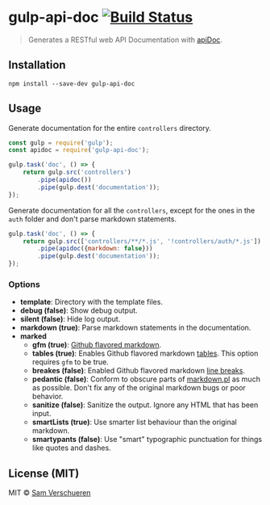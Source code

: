 # gulp-api-doc [![Build Status](http://img.shields.io/travis/SamVerschueren/gulp-api-doc.svg)](https://travis-ci.org/SamVerschueren/gulp-api-doc)

> Generates a RESTful web API Documentation with [apiDoc](https://github.com/apidoc/apidoc).


## Installation

```
npm install --save-dev gulp-api-doc
```


## Usage

Generate documentation for the entire `controllers` directory.

```js
const gulp = require('gulp');
const apidoc = require('gulp-api-doc');

gulp.task('doc', () => {
    return gulp.src('controllers')
        .pipe(apidoc())
        .pipe(gulp.dest('documentation'));
});
```

Generate documentation for all the `controllers`, except for the ones in the `auth` folder and don't parse markdown statements.

```js
gulp.task('doc', () => {
    return gulp.src(['controllers/**/*.js', '!controllers/auth/*.js'])
        .pipe(apidoc({markdown: false}))
        .pipe(gulp.dest('documentation'));
});
```

### Options

- **template**: Directory with the template files.
- **debug (false)**: Show debug output.
- **silent (false)**: Hide log output.
- **markdown (true)**: Parse markdown statements in the documentation.
- **marked**
    - **gfm (true)**: [Github flavored markdown](https://help.github.com/articles/github-flavored-markdown/).
    - **tables (true)**: Enables Github flavored markdown [tables](https://github.com/adam-p/markdown-here/wiki/Markdown-Cheatsheet#wiki-tables). This option requires ```gfm``` to be true.
    - **breakes (false)**: Enabled Github flavored markdown [line breaks](https://help.github.com/articles/github-flavored-markdown#newlines).
    - **pedantic (false)**: Conform to obscure parts of [markdown.pl](http://markdown.pl) as much as possible. Don't fix any of the original markdown bugs or poor behavior.
    - **sanitize (false)**: Sanitize the output. Ignore any HTML that has been input.
    - **smartLists (true)**: Use smarter list behaviour than the original markdown.
    - **smartypants (false)**: Use "smart" typographic punctuation for things like quotes and dashes.


## License (MIT)

MIT © [Sam Verschueren](http://github.com/SamVerschueren)

